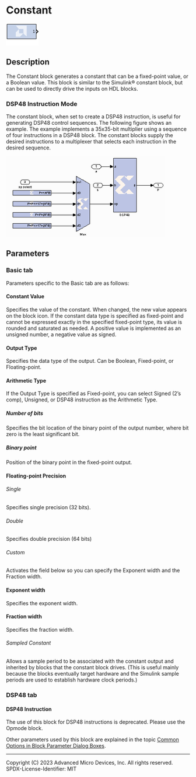 # Constant

![](./Images/block.png)

## Description

The Constant block generates a constant that can be a fixed-point
value, or a Boolean value. This block is similar to the Simulink®
constant block, but can be used to directly drive the inputs on HDL
blocks.

### DSP48 Instruction Mode

The constant block, when set to create a DSP48 instruction, is useful
for generating DSP48 control sequences. The following figure shows an
example. The example implements a 35x35-bit multiplier using a sequence
of four instructions in a DSP48 block. The constant blocks supply the
desired instructions to a multiplexer that selects each instruction in
the desired sequence.

![](./Images/edt1538085436645.png)  

## Parameters

### Basic tab  
Parameters specific to the Basic tab are as follows:

#### Constant Value  
Specifies the value of the constant. When changed, the new value appears
on the block icon. If the constant data type is specified as fixed-point
and cannot be expressed exactly in the specified fixed-point type, its
value is rounded and saturated as needed. A positive value is
implemented as an unsigned number, a negative value as signed.

#### Output Type  
Specifies the data type of the output. Can be Boolean, Fixed-point, or
Floating-point.

#### Arithmetic Type  
If the Output Type is specified as Fixed-point, you can select Signed
(2’s comp), Unsigned, or DSP48 instruction as the Arithmetic Type.

##### Number of bits  
Specifies the bit location of the binary point of the output number,
where bit zero is the least significant bit.

##### Binary point  
Position of the binary point in the fixed-point output.

#### Floating-point Precision  
###### Single  
Specifies single precision (32 bits).

###### Double  
Specifies double precision (64 bits)

###### Custom  
Activates the field below so you can specify the Exponent width and the
Fraction width.

#### Exponent width  
Specifies the exponent width.

#### Fraction width  
Specifies the fraction width.
 
###### Sampled Constant  
Allows a sample period to be associated with the constant output and
inherited by blocks that the constant block drives. (This is useful
mainly because the blocks eventually target hardware and the Simulink
sample periods are used to establish hardware clock periods.)


### DSP48 tab  
#### DSP48 Instruction  
The use of this block for DSP48 instructions is deprecated. Please use
the Opmode block.

Other parameters used by this block are explained in the topic [Common
Options in Block Parameter Dialog
Boxes](../../GEN/common-options/README.md).

--------------
Copyright (C) 2023 Advanced Micro Devices, Inc. All rights reserved.
SPDX-License-Identifier: MIT
